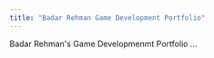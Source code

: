 ```yaml
---
title: "Badar Rehman Game Development Portfolio"
---
```


Badar Rehman's Game Developmenmt Portfolio ...
